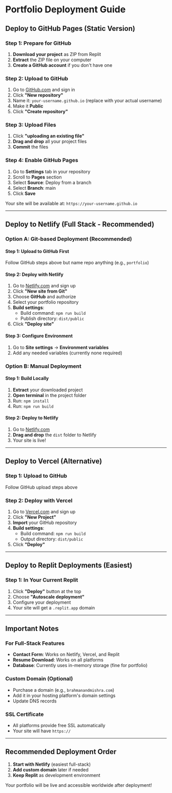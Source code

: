 # Portfolio Deployment Guide

## Deploy to GitHub Pages (Static Version)

### Step 1: Prepare for GitHub
1. **Download your project** as ZIP from Replit
2. **Extract** the ZIP file on your computer
3. **Create a GitHub account** if you don't have one

### Step 2: Upload to GitHub
1. Go to [GitHub.com](https://github.com) and sign in
2. Click **"New repository"**
3. Name it: `your-username.github.io` (replace with your actual username)
4. Make it **Public**
5. Click **"Create repository"**

### Step 3: Upload Files
1. Click **"uploading an existing file"**
2. **Drag and drop** all your project files
3. **Commit** the files

### Step 4: Enable GitHub Pages
1. Go to **Settings** tab in your repository
2. Scroll to **Pages** section
3. Select **Source**: Deploy from a branch
4. Select **Branch**: main
5. Click **Save**

Your site will be available at: `https://your-username.github.io`

---

## Deploy to Netlify (Full Stack - Recommended)

### Option A: Git-based Deployment (Recommended)

#### Step 1: Upload to GitHub First
Follow GitHub steps above but name repo anything (e.g., `portfolio`)

#### Step 2: Deploy with Netlify
1. Go to [Netlify.com](https://netlify.com) and sign up
2. Click **"New site from Git"**
3. Choose **GitHub** and authorize
4. Select your portfolio repository
5. **Build settings**:
   - Build command: `npm run build`
   - Publish directory: `dist/public`
6. Click **"Deploy site"**

#### Step 3: Configure Environment
1. Go to **Site settings** → **Environment variables**
2. Add any needed variables (currently none required)

### Option B: Manual Deployment

#### Step 1: Build Locally
1. **Extract** your downloaded project
2. **Open terminal** in the project folder
3. Run: `npm install`
4. Run: `npm run build`

#### Step 2: Deploy to Netlify
1. Go to [Netlify.com](https://netlify.com)
2. **Drag and drop** the `dist` folder to Netlify
3. Your site is live!

---

## Deploy to Vercel (Alternative)

### Step 1: Upload to GitHub
Follow GitHub upload steps above

### Step 2: Deploy with Vercel
1. Go to [Vercel.com](https://vercel.com) and sign up
2. Click **"New Project"**
3. **Import** your GitHub repository
4. **Build settings**:
   - Build command: `npm run build`
   - Output directory: `dist/public`
5. Click **"Deploy"**

---

## Deploy to Replit Deployments (Easiest)

### Step 1: In Your Current Replit
1. Click **"Deploy"** button at the top
2. Choose **"Autoscale deployment"**
3. Configure your deployment
4. Your site will get a `.replit.app` domain

---

## Important Notes

### For Full-Stack Features
- **Contact Form**: Works on Netlify, Vercel, and Replit
- **Resume Download**: Works on all platforms
- **Database**: Currently uses in-memory storage (fine for portfolio)

### Custom Domain (Optional)
- Purchase a domain (e.g., `brahmanandmishra.com`)
- Add it in your hosting platform's domain settings
- Update DNS records

### SSL Certificate
- All platforms provide free SSL automatically
- Your site will have `https://` 

---

## Recommended Deployment Order

1. **Start with Netlify** (easiest full-stack)
2. **Add custom domain** later if needed
3. **Keep Replit** as development environment

Your portfolio will be live and accessible worldwide after deployment!